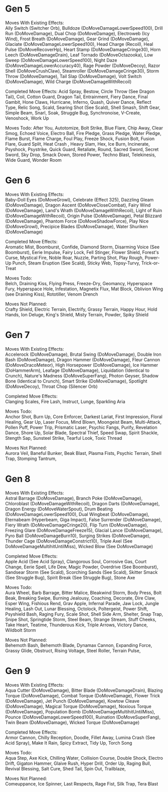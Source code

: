 # Gen 5
Moves With Existing Effects:<br/>
Ally Switch (Switcher Orb), Bulldoze (DoMoveDamageLowerSpeed100), Drill Run (DoMoveDamage), Dual Chop (DoMoveDamage), Electroweb (Icy Wind), Frost Breath (DoMoveDamage), Gear Grind (DoMoveDamage), Glaciate (DoMoveDamageLowerSpeed100), Head Charge (Recoil), Heal Pulse (DoMoveRecoverHp), Heart Stamp (DoMoveDamageCringe30), Horn Leech (DoMoveDamageDrain), Leaf Tornado (DoMoveOctazooka), Low Sweep (DoMoveDamageLowerSpeed100), Night Daze (DoMoveDamageLowerAccuracy40), Rage Powder (DoMoveDecoy), Razor Shell (DoMoveCrushClaw), Steamroller (DoMoveDamageCringe30), Storm Throw (DoMoveDamage), Tail Slap (DoMoveDamage), Volt Switch (DoMoveDamage), Wild Charge (DoMoveDamageWithRecoil)

Completed Move Effects:
Acid Spray, Bestow, Circle Throw (See Dragon Tail), Coil, Cotton Guard, Dragon Tail, Entrainment, Fiery Dance, Final Gambit, Hone Claws, Hurricane, Inferno, Quash, Quiver Dance, Reflect Type, Relic Song, Scald, Searing Shot (See Scald), Shell Smash, Shift Gear, Simple Beam, Snarl, Soak, Struggle Bug, Synchronoise, V-Create, Venoshock, Work Up

Moves Todo:
After You, Autotomize, Bolt Strike, Blue Flare, Chip Away, Clear Smog, Echoed Voice, Electro Ball, Fire Pledge, Grass Pledge, Water Pledge, Flame Burst, Flame Charge, Foul Play, Freeze Shock, Fusion Bolt, Fusion Flare, Guard Split, Heat Crash , Heavy Slam, Hex, Ice Burn, Incinerate, Psyshock, Psystrike, Quick Guard, Retaliate, Round, Sacred Sword, Secret Sword, Sky Drop, Smack Down, Stored Power, Techno Blast, Telekinesis, Wide Guard, Wonder Room

# Gen 6
Moves With Existing Effects:<br/>
Baby-Doll Eyes (DoMoveGrowl), Celebrate (Effect 325), Dazzling Gleam (DoMoveDamage), Dragon Ascent (DoMoveCloseCombat), Fairy Wind (DoMoveDamage), Land's Wrath (DoMoveDamageWithRecoil), Light of Ruin (DoMoveDamageWithRecoil), Origin Pulse (DoMoveDamage), Petal Blizzard (DoMoveDamage), Phantom Force (DoMoveShadowForce), Play Nice (DoMoveGrowl), Precipice Blades (DoMoveDamage), Water Shuriken (DoMoveDamage)

Completed Move Effects:<br/>
Aromatic Mist, Boomburst, Confide, Diamond Storm, Disarming Voice (See Boomburst), Eerie Impulse, Fairy Lock, Fell Stinger, Flower Shield, Forest's Curse, Mystical Fire, Noble Roar, Nuzzle, Parting Shot, Play Rough, Power-Up Punch, Steam Eruption (See Scald), Sticky Web, Topsy-Turvy, Trick-or-Treat

Moves Todo:<br/>
Belch, Draining Kiss, Flying Press, Freeze-Dry, Geomancy, Hyperspace Fury, Hyperspace Hole, Infestation, Magnetix Flux, Mat Block, Oblivion Wing (see Draining Kiss), Rototiller, Venom Drench

Moves Not Planned:<br/>
Crafty Shield, Electric Terrain, Electrify, Grassy Terrain, Happy Hour, Hold Hands, Ion Deluge, King's Shield, Misty Terrain, Powder, Spiky Shield

# Gen 7
Moves With Existing Effects:<br/>
Accelerock (DoMoveDamage), Brutal Swing (DoMoveDamage), Double Iron Bash (DoMoveDamage), Dragon Hammer (DoMoveDamage), Fleur Cannon (DoMoveDracoMeteor), High Horsepower (DoMoveDamage), Ice Hammer (DoHammerArm), Leafage (DoMoveDamage), Liquidation (Identical to Crunch), Nature's Madness (DoMoveSuperFang), Photon Geyser, Shadow Bone (Identical to Crunch), Smart Strike (DoMoveDamage), Spotlight (DoMoveDecoy), Throat Chop (Silencer Orb)

Completed Move Effects:<br/>
Clanging Scales, Fire Lash, Instruct, Lunge, Sparkling Aria

Moves Todo:<br/>
Anchor Shot, Burn Up, Core Enforcer, Darkest Lariat, First Impression, Floral Healing, Gear Up, Laser Focus, Mind Blown, Moongeist Beam, Multi-Attack, Pollen Puff, Power Trip, Prismatic Laser, Psychic Fangs, Purify, Revelation Dance, Shore Up, Solar Blade, Spectral Thief, Speed Swap, Spirit Shackle, Stength Sap, Sunsteel Strike, Tearful Look, Toxic Thread


Moves Not Planned:<br/>
Aurora Veil, Baneful Bunker, Beak Blast, Plasma Fists, Psychic Terrain, Shell Trap, Stomping Tantrum,

# Gen 8
Moves With Existing Effects:<br/>
Astral Barrage (DoMoveDamage), Branch Poke (DoMoveDamage), Chloroblast (DoMoveDamageWithRecoil), Dragon Darts (DoMoveDamage), Dragon Energy (DoMoveWaterSpout), Drum Beating (DoMoveDamageLowerSpeed100), Dual Wingbeat (DoMoveDamage), Eternabeam (Hyperbeam, Giga Impact), False Surrender (DoMoveDamage), Fiery Wrath (DoMoveDamageCringe20), Flip Turn (DoMoveDamage), Freezing Glare (DoMoveDamageFreeze15), Glacial Lance (DoMoveDamage), Pyro Ball (DoMoveDamageBurn10), Surging Strikes (DoMoveDamage), Thunder Cage (DoMoveDamageConstrict10), Triple Axel (See DoMoveDamageMultihitUntilMiss), Wicked Blow (See DoMoveDamage)

Completed Move Effects:<br/>
Apple Acid (See Acid Spray), Clangorous Soul, Corrosive Gas, Court Change, Eerie Spell, Life Dew, Magic Powder, Overdrive (See Boomburst), Sandsear Storm (See Scald), Scorching Sands (See Scald), Skitter Smack (See Struggle Bug), Spirit Break (See Struggle Bug), Stone Axe

Moves Todo:<br/>
Aura Wheel, Barb Barrage, Bitter Malice, Bleakwind Storm, Body Press, Bolt Beak, Breaking Swipe, Burning Jealousy, Coaching, Decorate, Dire Claw, Esper Wing, Fishious Rend, Grav Apple, Infernal Parade, Jaw Lock, Jungle Healing, Lash Out, Lunar Blessing, Octolock, Poltergeist, Power Shift, Psyshield Bash, Raging Fury, Scale Shot, Shell Side Arm, Shelter, Snap Trap, Snipe Shot, Springtide Storm, Steel Beam, Strange Stream, Stuff Cheeks, Take Heart, Teatime, Thunderous Kick, Triple Arrows, Victory Dance, Wildbolt Storm

Moves Not Planned:<br/>
Behemoth Bash, Behemoth Blade, Dynamax Cannon, Expanding Force, Grassy Glide, Obstruct, Rising Voltage, Steel Roller, Terrain Pulse, 

# Gen 9
Moves With Existing Effects:<br/>
Aqua Cutter (DoMoveDamage), Bitter Blade (DoMoveDamageDrain), Blazing Torque (DoMoveDamage), Combat Torque (DoMoveDamage), Flower Trick (DoMoveDamage), Jet Punch (DoMoveDamage), Kowtow Cleave (DoMoveDamage), Magical Torque (DoMoveDamage), Noxious Torque (DoMoveDamage), Population Bomb (DoMoveDamageMultihitUntilMiss), Pounce (DoMoveDamageLowerSpeed100), Ruination (DoMoveSuperFang), Twin Beam (DoMoveDamage), Wicked Torque (DoMoveDamage)

Completed Move Effects:<br/>
Armor Cannon, Chilly Reception, Doodle, Fillet Away, Lumina Crash (See Acid Spray), Make It Rain, Spicy Extract, Tidy Up, Torch Song

Moves Todo:<br/>
Aqua Step, Axe Kick, Chilling Water, Collision Course, Double Shock, Electro Drift, 
Gigaton Hammer, Glaive Rush, Hyper Drill, Order Up, Raging Bull, Revival Blessing, Salt Cure, Shed Tail, Spin Out, Trailblaze, 

Moves Not Planned:<br/>
Comeuppance, Ice Spinner, Last Respects, Rage Fist, Silk Trap, Tera Blast


